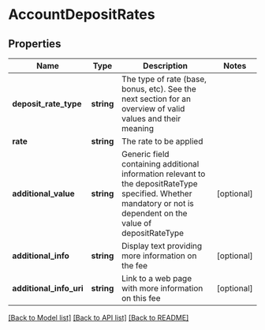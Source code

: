 # AccountDepositRates

## Properties
Name | Type | Description | Notes
------------ | ------------- | ------------- | -------------
**deposit_rate_type** | **string** | The type of rate (base, bonus, etc). See the next section for an overview of valid values and their meaning | 
**rate** | **string** | The rate to be applied | 
**additional_value** | **string** | Generic field containing additional information relevant to the depositRateType specified. Whether mandatory or not is dependent on the value of depositRateType | [optional] 
**additional_info** | **string** | Display text providing more information on the fee | [optional] 
**additional_info_uri** | **string** | Link to a web page with more information on this fee | [optional] 

[[Back to Model list]](../README.md#documentation-for-models) [[Back to API list]](../README.md#documentation-for-api-endpoints) [[Back to README]](../README.md)

